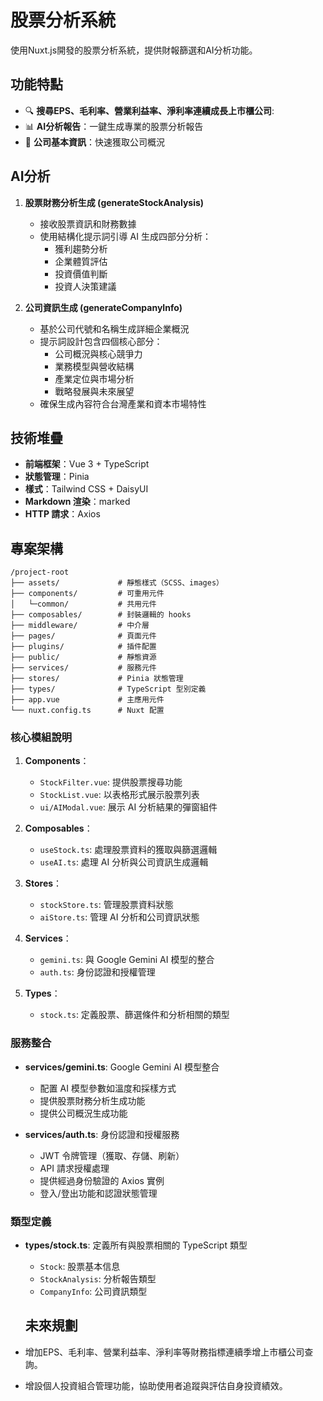 # 股票分析系統

使用Nuxt.js開發的股票分析系統，提供財報篩選和AI分析功能。

## 功能特點

- 🔍 **搜尋EPS、毛利率、營業利益率、淨利率連續成長上市櫃公司**:
- 📊 **AI分析報告**：一鍵生成專業的股票分析報告
- 🏢 **公司基本資訊**：快速獲取公司概況


## AI分析

1. **股票財務分析生成 (generateStockAnalysis)**
   - 接收股票資訊和財務數據
   - 使用結構化提示詞引導 AI 生成四部分分析：
     - 獲利趨勢分析
     - 企業體質評估
     - 投資價值判斷
     - 投資人決策建議

2. **公司資訊生成 (generateCompanyInfo)**
   - 基於公司代號和名稱生成詳細企業概況
   - 提示詞設計包含四個核心部分：
     - 公司概況與核心競爭力
     - 業務模型與營收結構
     - 產業定位與市場分析
     - 戰略發展與未來展望
   - 確保生成內容符合台灣產業和資本市場特性

## 技術堆疊

- **前端框架**：Vue 3 + TypeScript
- **狀態管理**：Pinia
- **樣式**：Tailwind CSS + DaisyUI
- **Markdown 渲染**：marked
- **HTTP 請求**：Axios

## 專案架構

```
/project-root
├── assets/             # 靜態樣式（SCSS、images）
├── components/         # 可重用元件
│   └─common/           # 共用元件
├── composables/        # 封裝邏輯的 hooks
├── middleware/         # 中介層
├── pages/              # 頁面元件
├── plugins/            # 插件配置
├── public/             # 靜態資源
├── services/           # 服務元件
├── stores/             # Pinia 狀態管理
├── types/              # TypeScript 型別定義
├── app.vue             # 主應用元件
└── nuxt.config.ts      # Nuxt 配置
```

### 核心模組說明

1. **Components**：
   - `StockFilter.vue`: 提供股票搜尋功能
   - `StockList.vue`: 以表格形式展示股票列表
   - `ui/AIModal.vue`: 展示 AI 分析結果的彈窗組件

2. **Composables**：
   - `useStock.ts`: 處理股票資料的獲取與篩選邏輯
   - `useAI.ts`: 處理 AI 分析與公司資訊生成邏輯

3. **Stores**：
   - `stockStore.ts`: 管理股票資料狀態
   - `aiStore.ts`: 管理 AI 分析和公司資訊狀態

4. **Services**：
   - `gemini.ts`: 與 Google Gemini AI 模型的整合
   - `auth.ts`: 身份認證和授權管理

5. **Types**：
   - `stock.ts`: 定義股票、篩選條件和分析相關的類型

### 服務整合

- **services/gemini.ts**: Google Gemini AI 模型整合
  - 配置 AI 模型參數如溫度和採樣方式
  - 提供股票財務分析生成功能
  - 提供公司概況生成功能


- **services/auth.ts**: 身份認證和授權服務
  - JWT 令牌管理（獲取、存儲、刷新）
  - API 請求授權處理
  - 提供經過身份驗證的 Axios 實例
  - 登入/登出功能和認證狀態管理

### 類型定義

- **types/stock.ts**: 定義所有與股票相關的 TypeScript 類型
  - `Stock`: 股票基本信息
  - `StockAnalysis`: 分析報告類型
  - `CompanyInfo`: 公司資訊類型

   ## 未來規劃

- 增加EPS、毛利率、營業利益率、淨利率等財務指標連續季增上市櫃公司查詢。
- 增設個人投資組合管理功能，協助使用者追蹤與評估自身投資績效。

